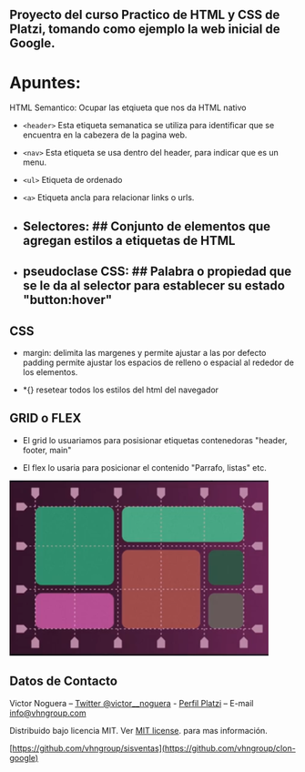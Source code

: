 ## Proyecto del curso Practico de HTML y CSS de Platzi, tomando como ejemplo la web inicial de Google.

# Apuntes:

HTML Semantico: Ocupar las etqiueta que nos da HTML nativo

- `<header>`
  Esta etiqueta semanatica se utiliza para identificar que se encuentra en la cabezera de la pagina web.
- `<nav>` Esta etiqueta se usa dentro del header, para indicar que es un menu.
- `<ul>` Etiqueta de ordenado
- `<a>` Etiqueta ancla para relacionar links o urls.
- ## Selectores: ## Conjunto de elementos que agregan estilos a etiquetas de HTML

- ## pseudoclase CSS: ## Palabra o propiedad que se le da al selector para establecer su estado "button:hover"

## CSS

- margin: delimita las margenes y permite ajustar a las por defecto
  padding permite ajustar los espacios de relleno o espacial al rededor de los elementos.

- \*{} resetear todos los estilos del html del navegador

## GRID o FLEX

- El grid lo usuariamos para posisionar etiquetas contenedoras "header, footer, main"

- El flex lo usaria para posicionar el contenido "Parrafo, listas" etc.

![VHNGROUP](https://github.com/vhngroup/clon-google/blob/master/images/Grid_y_flex.png)

## Datos de Contacto

Victor Noguera – [Twitter @victor\_\_noguera](https://twitter.com/victor__noguera) - [Perfil Platzi](https://platzi.com/@victor__noguera) – E-mail info@vhngroup.com

Distribuido bajo licencia MIT. Ver [MIT license](http://opensource.org/licenses/MIT). para mas información.

[https://github.com/vhngroup/sisventas](https://github.com/vhngroup/clon-google)
